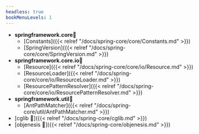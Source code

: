 ```yaml
---
headless: true
bookMenuLevels: 1
---
```


* **springframework.core🌱**
    * [Constants]({{< relref "/docs/spring-core/core/Constants.md" >}})
    * [SpringVersion]({{< relref "/docs/spring-core/core/SpringVersion.md" >}})
* **springframework.core.io🌱**
    * [Resource]({{< relref "/docs/spring-core/core/io/Resource.md" >}})
    * [ResourceLoader]({{< relref "/docs/spring-core/core/io/ResourceLoader.md" >}})
    * [ResourcePatternResolver]({{< relref "/docs/spring-core/core/io/ResourcePatternResolver.md" >}})
* **springframework.util🌱**
    * [AntPathMatcher]({{< relref "/docs/spring-core/util/AntPathMatcher.md" >}})
* [cglib 🌱]({{< relref "/docs/spring-core/cglib.md" >}}) 
* [objenesis 🌱]({{< relref "/docs/spring-core/objenesis.md" >}})



